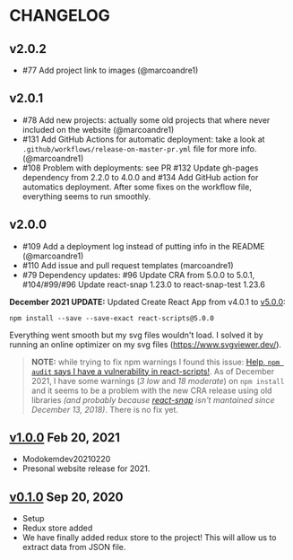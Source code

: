 # CHANGELOG

## v2.0.2

- #77 Add project link to images (@marcoandre1)

## v2.0.1

- #78 Add new projects: actually some old projects that where never included on the website (@marcoandre1)
- #131 Add GitHub Actions for automatic deployment: take a look at `.github/workflows/release-on-master-pr.yml` file for more info. (@marcoandre1)
- #108 Problem with deployments: see PR #132 Update gh-pages dependency from 2.2.0 to 4.0.0 and #134 Add GitHub action for automatics deployment. After some fixes on the workflow file, everything seems to run smoothly.

## v2.0.0

- #109 Add a deployment log instead of putting info in the README (@marcoandre1)
- #110 Add issue and pull request templates (marcoandre1)
- #79 Dependency updates: #96 Update CRA from 5.0.0 to 5.0.1, #104/#99/#96 Update react-snap 1.23.0 to react-snap-test 1.23.6

**December 2021 UPDATE:** Updated Create React App from v4.0.1 to [v5.0.0](https://github.com/facebook/create-react-app/releases/tag/v5.0.0):  

```console
npm install --save --save-exact react-scripts@5.0.0
```  

Everything went smooth but my svg files wouldn't load. I solved it by running an online optimizer on my svg files (<https://www.svgviewer.dev/>).  

> **NOTE:** while trying to fix npm warnings I found this issue: [Help, `npm audit` says I have a vulnerability in react-scripts!](https://github.com/facebook/create-react-app/issues/11174). As of December 2021, I have some warnings (_3 low_ and _18 moderate_) on `npm install` and it seems to be a problem with the new CRA release using old libraries _(and probably because [react-snap](https://www.npmjs.com/package/react-snap) isn't mantained since December 13, 2018)_. There is no fix yet.  

## [v1.0.0](https://github.com/marcoandre1/marcoandre1.github.io/tree/v1.0.0) Feb 20, 2021

- Modokemdev20210220
- Presonal website release for 2021.

## [v0.1.0](https://github.com/marcoandre1/marcoandre1.github.io/tree/v0.1.0) Sep 20, 2020

- Setup
- Redux store added
- We have finally added redux store to the project! This will allow us to extract data from JSON file.
